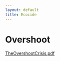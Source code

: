 ```yaml
---
layout: default
title: Ecocide
---
```


# Overshoot

[TheOvershootCrisis.pdf](/TheOvershootCrisis.pdf)


<!---

On the destruction of the Earth's ecosystem and the future of human civilization.

![planet b](/images/planet_b.jpg)


* [Ourworldindata.org](https://ourworldindata.org/) - an excellent resource for global consumption data and trends
* [The Azimuth Project](http://www.azimuthproject.org/)

--->
